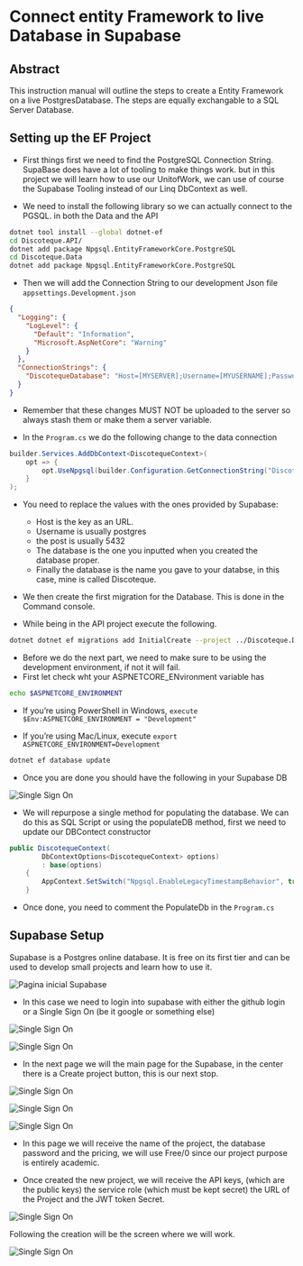 # Connect entity Framework to live Database in Supabase

## Abstract

This instruction manual will outline the steps to create a Entity Framework on a live PostgresDatabase. The steps are equally exchangable to a SQL Server Database.

## Setting up the EF Project

- First things first we need to find the PostgreSQL Connection String. SupaBase does have a lot of tooling to make things work. but in this project we will learn how to use our UnitofWork, we can use of course the Supabase Tooling instead of our Linq DbContext as well.

- We need to install the following library so we can actually connect to the PGSQL. in both the Data and the API

```bash
dotnet tool install --global dotnet-ef
cd Discoteque.API/
dotnet add package Npgsql.EntityFrameworkCore.PostgreSQL 
cd Discoteque.Data
dotnet add package Npgsql.EntityFrameworkCore.PostgreSQL 
```

- Then we will add the Connection String to our development Json file `appsettings.Development.json`

```json
{
  "Logging": {
    "LogLevel": {
      "Default": "Information",
      "Microsoft.AspNetCore": "Warning"
    }    
  },
  "ConnectionStrings": {
    "DiscotequeDatabase": "Host=[MYSERVER];Username=[MYUSERNAME];Password=[MYPASSWORD];Database=[MYDATABASE]"
  }
}
```

- Remember that these changes MUST NOT be uploaded to the server so always stash them or make them a server variable.

- In the `Program.cs` we do the following change to the data connection

```csharp
builder.Services.AddDbContext<DiscotequeContext>(
    opt => {
        opt.UseNpgsql(builder.Configuration.GetConnectionString("DiscotequeDatabase"));
    }    
);
```

- You need to replace the values with the ones provided by Supabase:
  - Host is the key as an URL.
  - Username is usually postgres
  - the post is usually 5432
  - The database is the one you inputted when you created the database proper.
  - Finally the database is the name you gave to your databse, in this case, mine is called Discoteque.

- We then create the first migration for the Database. This is done in the Command console.
- While being in the API project execute the following.

```bash
dotnet dotnet ef migrations add InitialCreate --project ../Discoteque.Data
```

- Before we do the next part, we need to make sure to be using the development environment, if not it will fail.
- First let check wht your ASPNETCORE_ENvironment variable has

```bash
echo $ASPNETCORE_ENVIRONMENT
```

- If you’re using PowerShell in Windows, `execute $Env:ASPNETCORE_ENVIRONMENT = "Development"`

- If you’re using Mac/Linux, execute `export ASPNETCORE_ENVIRONMENT=Development`

```bash
dotnet ef database update
```

- Once you are done you should have the following in your Supabase DB

![Single Sign On](Discoteque.media/supabase_9.png)

- We will repurpose a single method for populating the database. We can do this as SQL Script or using the populateDB method, first we need to update our DBContect constructor

```csharp
public DiscotequeContext(
        DbContextOptions<DiscotequeContext> options) 
        : base(options)
    {
        AppContext.SetSwitch("Npgsql.EnableLegacyTimestampBehavior", true);
    }
```

- Once done, you need to comment the PopulateDb in the `Program.cs`

## Supabase Setup

Supabase is a Postgres online database. It is free on its first tier and can be used to develop small projects and learn how to use it.

![Pagina inicial Supabase](Discoteque.media/supabase_1.png)

- In this case we need to login into supabase with either the github login or a Single Sign On (be it google or something else)

![Single Sign On](Discoteque.media/supabase_2.png)

![Single Sign On](Discoteque.media/supabase_3.png)

- In the next page we will the main page for the Supabase, in the center there is a Create project button, this is our next stop.

![Single Sign On](Discoteque.media/supabase_4.png)

![Single Sign On](Discoteque.media/supabase_5.png)

![Single Sign On](Discoteque.media/supabase_6.png)

- In this page we will receive the name of the project, the database password and the pricing, we will use Free/0 since our project purpose is entirely academic.

- Once created the new project, we will receive the API keys, (which are the public keys) the service role (which must be kept secret) the URL of the Project and the JWT token Secret.

![Single Sign On](Discoteque.media/supabase_7.png)

Following the creation will be the screen where we will work.

![Single Sign On](Discoteque.media/supabase_8.png)
